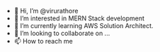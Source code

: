 - 👋 Hi, I’m @virurathore
- 👀 I’m interested in MERN Stack development
- 🌱 I’m currently learning AWS Solution Architect.
- 💞️ I’m looking to collaborate on ...
- 📫 How to reach me 

<!---
virurathore/virurathore is a ✨ special ✨ repository because its `README.md` (this file) appears on your GitHub profile.
You can click the Preview link to take a look at your changes.
--->

